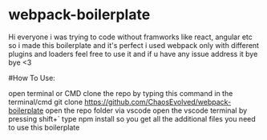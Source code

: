 # webpack-boilerplate
Hi everyone 
i was trying to code without framworks like react, angular etc 
so i made this boilerplate and it's perfect
i used webpack only with different plugins and loaders
feel free to use it and if u have any issue address it
bye bye <3

#How To Use:

open terminal or CMD
clone the repo by typing this command in the terminal/cmd
git clone https://github.com/ChaosEvolved/webpack-boilerplate
open the repo folder via vscode
open the vscode terminal by pressing shift+`
type npm install so you get all the additional files you need to use this boilerplate
